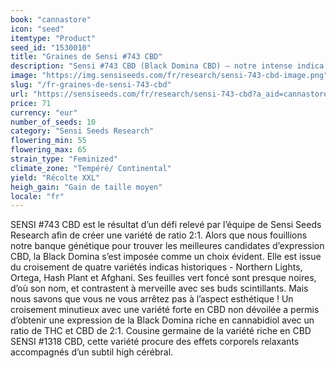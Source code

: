 ```yaml
---
book: "cannastore"
icon: "seed"
itemtype: "Product"
seed_id: "1530010"
title: "Graines de Sensi #743 CBD"
description: "Sensi #743 CBD (Black Domina CBD) – notre intense indica originale primée, maintenant en expression à dominance CBD. Achetez vos graines de Sensi #743 ici."
image: "https://img.sensiseeds.com/fr/research/sensi-743-cbd-image.png"
slug: "/fr-graines-de-sensi-743-cbd"
url: "https://sensiseeds.com/fr/research/sensi-743-cbd?a_aid=cannastore"
price: 71
currency: "eur"
number_of_seeds: 10
category: "Sensi Seeds Research"
flowering_min: 55
flowering_max: 65
strain_type: "Feminized"
climate_zone: "Tempéré/ Continental"
yield: "Récolte XXL"
heigh_gain: "Gain de taille moyen"
locale: "fr"
---
```

SENSI #743 CBD est le résultat d’un défi relevé par l’équipe de Sensi Seeds Research afin de créer une variété de ratio 2:1. Alors que nous fouillions notre banque génétique pour trouver les meilleures candidates d’expression CBD, la Black Domina s’est imposée comme un choix évident. Elle est issue du croisement de quatre variétés indicas historiques - Northern Lights, Ortega, Hash Plant et Afghani. Ses feuilles vert foncé sont presque noires, d’où son nom, et contrastent à merveille avec ses buds scintillants. Mais nous savons que vous ne vous arrêtez pas à l’aspect esthétique ! Un croisement minutieux avec une variété forte en CBD non dévoilée a permis d’obtenir une expression de la Black Domina riche en cannabidiol avec un ratio de THC et CBD de 2:1. Cousine germaine de la variété riche en CBD SENSI #1318 CBD, cette variété procure des effets corporels relaxants accompagnés d’un subtil high cérébral.
